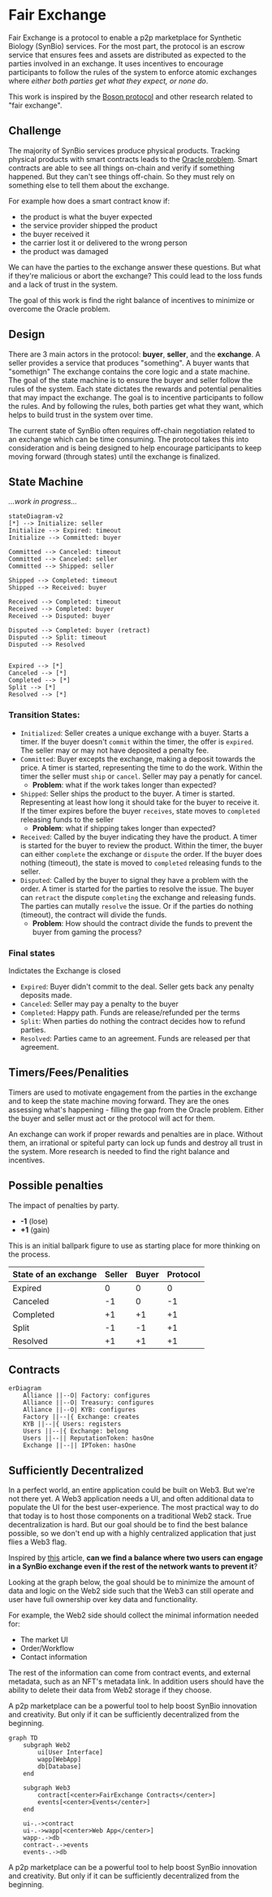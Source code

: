 # Fair Exchange
Fair Exchange is a protocol to enable a p2p marketplace for Synthetic Biology (SynBio) services. For the most part, the protocol is an escrow service that ensures fees and assets are distributed as expected to the parties involved in an exchange. It uses incentives to encourage participants to follow the rules of the system to enforce atomic exchanges where *either both parties get what they expect, or none do*.

This work is inspired by the [Boson protocol](https://www.bosonprotocol.io/technology/) and other research related to "fair exchange".

## Challenge
The majority of SynBio services produce physical products. Tracking physical products with smart contracts leads to the [Oracle problem](https://blog.chain.link/what-is-the-blockchain-oracle-problem/).  Smart contracts are able to see all things on-chain and verify if something happened.  But they can't see things off-chain. So they must rely on something else to tell them about the exchange.

For example how does a smart contract know if:
* the product is what the buyer expected
* the service provider shipped the product
* the buyer received it
* the carrier lost it or delivered to the wrong person
* the product was damaged

We can have the parties to the exchange answer these questions.  But what if they're malicious or abort the exchange?  This could lead to the loss funds and a lack of trust in the system.

The goal of this work is find the right balance of incentives to minimize or overcome the Oracle problem. 

## Design
There are 3 main actors in the protocol: **buyer**, **seller**, and the **exchange**. A seller provides a service that produces "something". A buyer wants that "somethign" The exchange contains the core logic and a state machine. The goal of the state machine is to ensure the buyer and seller follow the rules of the system. Each state dictates the rewards and potential penalities that may impact the exchange.  The goal is to incentive participants to follow the rules.  And by following the rules, both parties get what they want, which helps to build trust in the system over time.

The current state of SynBio often requires off-chain negotiation related to an exchange which can be time consuming. The protocol takes this into consideration and is being designed to help encourage participants to keep moving forward (through states) until the exchange is finalized.

## State Machine
*...work in progress...*

```mermaid
stateDiagram-v2
[*] --> Initialize: seller
Initialize --> Expired: timeout
Initialize --> Committed: buyer

Committed --> Canceled: timeout
Committed --> Canceled: seller
Committed --> Shipped: seller

Shipped --> Completed: timeout
Shipped --> Received: buyer

Received --> Completed: timeout
Received --> Completed: buyer
Received --> Disputed: buyer

Disputed --> Completed: buyer (retract)
Disputed --> Split: timeout
Disputed --> Resolved


Expired --> [*]
Canceled --> [*]
Completed --> [*]
Split --> [*]
Resolved --> [*]
```

### Transition States:
* `Initialized`: Seller creates a unique exchange with a buyer. Starts a timer. If the buyer doesn't `commit` within the timer, the offer is `expired`.  The seller may or may not have deposited a penalty fee.
* `Committed`: Buyer excepts the exchange, making a deposit towards the price. A timer is started, representing the time to do the work. Within the timer the seller must `ship` or `cancel`. Seller may pay a penatly for cancel.
    * **Problem**: what if the work takes longer than expected?
* `Shipped`: Seller ships the product to the buyer. A timer is started. Representing at least how long it should take for the buyer to receive it. If the timer expires before the buyer `receives`, state moves to `completed` releasing funds to the seller
    * **Problem**: what if shipping takes longer than expected?
* `Received`: Called by the buyer indicating they have the product.  A timer is started for the buyer to review the product. Within the timer, the buyer can either `complete` the exchange or `dispute` the order. If the buyer does nothing (timeout), the state is moved to `completed` releasing funds to the seller.
* `Disputed`: Called by the buyer to signal they have a problem with the order.  A timer is started for the parties to resolve the issue.  The buyer can `retract` the dispute `completing` the exchange and releasing funds. The parties can mutally `resolve` the issue. Or if the parties do nothing (timeout), the contract will divide the funds.
    * **Problem**: How should the contract divide the funds to prevent the buyer from gaming the process?


### Final states
Indictates the Exchange is closed
* `Expired`: Buyer didn't commit to the deal.  Seller gets back any penalty deposits made. 
* `Canceled`: Seller may pay a penalty to the buyer
* `Completed`: Happy path.  Funds are release/refunded per the terms
* `Split`: When parties do nothing the contract decides how to refund parties.
* `Resolved`: Parties came to an agreement. Funds are released per that agreement.

## Timers/Fees/Penalities
Timers are used to motivate engagement from the parties in the exchange and to keep the state machine moving forward.  They are the ones assessing what's happening - filling the gap from the Oracle problem. Either the buyer and seller must act or the protocol will act for them.

An exchange can work if proper rewards and penalties are in place.  Without them, an irrational or spiteful party can lock up funds and destroy all trust in the system. More research is needed to find the right balance and incentives.

## Possible penalties

The impact of penalties by party.   
* **-1** (lose)
* **+1** (gain)

This is an initial ballpark figure to use as starting place for more thinking on the process.

| State of an exchange | Seller     | Buyer       | Protocol |
| -------------------- | ---------- | ----------- | -------- |
| Expired              |  0         |  0          |  0       |
| Canceled             | -1         |  0          | -1       |
| Completed            | +1         | +1          | +1       |
| Split                | -1         | -1          | +1       |
| Resolved             | +1         | +1          | +1       |



## Contracts


```mermaid
erDiagram
    Alliance ||--O| Factory: configures
    Alliance ||--O| Treasury: configures
    Alliance ||--O| KYB: configures
    Factory ||--|{ Exchange: creates
    KYB ||--|{ Users: registers
    Users ||--|{ Exchange: belong
    Users ||--|| ReputationToken: hasOne
    Exchange ||--|| IPToken: hasOne
``` 

## Sufficiently Decentralized

In a perfect world, an entire application could be built on Web3. But we're not there yet.  A Web3 application needs a UI, and often additional data to populate the UI for the best user-experience. The most practical way to do that today is to host those components on a traditional Web2 stack. True decentralization is hard. But our goal should be to find the best balance possible, so we don't end up with a highly centralized application that just flies a Web3 flag.

Inspired by [this](https://www.varunsrinivasan.com/2022/01/11/sufficient-decentralization-for-social-networks) article, **can we find a balance where two users can engage in a SynBio exchange even if the rest of the network wants to prevent it**?

Looking at the graph below, the goal should be to minimize the amount of data and logic on the Web2 side such that the Web3 can still operate and user have full ownership over key data and functionality.

For example, the Web2 side should collect the minimal information needed for: 
* The market UI
* Order/Workflow 
* Contact information

The rest of the information can come from contract events, and external metadata, such as an NFT's metadata link. In addition users should have the ability to delete their data from Web2 storage if they choose.

A p2p marketplace can be a powerful tool to help boost SynBio innovation and creativity. But only if it can be sufficiently decentralized from the beginning.


```mermaid
graph TD
    subgraph Web2
        ui[User Interface]
        wapp[WebApp]
        db[Database]
    end
    
    subgraph Web3
        contract[<center>FairExchange Contracts</center>]
        events[<center>Events</center>]
    end
    
    ui-.->contract
    ui-.->wapp[<center>Web App</center>]
    wapp-.->db
    contract-.->events
    events-.->db        
```
A p2p marketplace can be a powerful tool to help boost SynBio innovation and creativity. But only if it can be sufficiently decentralized from the beginning.
